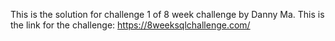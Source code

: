 This is the solution for challenge 1 of 8 week challenge by Danny Ma. 
This is the link for the challenge: https://8weeksqlchallenge.com/
